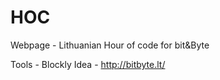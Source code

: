 # HOC
Webpage -  Lithuanian  Hour of code for bit&amp;Byte

Tools - Blockly
Idea - http://bitbyte.lt/